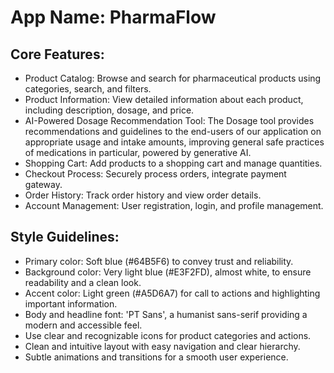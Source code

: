 # **App Name**: PharmaFlow

## Core Features:

- Product Catalog: Browse and search for pharmaceutical products using categories, search, and filters.
- Product Information: View detailed information about each product, including description, dosage, and price.
- AI-Powered Dosage Recommendation Tool: The Dosage tool provides recommendations and guidelines to the end-users of our application on appropriate usage and intake amounts, improving general safe practices of medications in particular, powered by generative AI.
- Shopping Cart: Add products to a shopping cart and manage quantities.
- Checkout Process: Securely process orders, integrate payment gateway.
- Order History: Track order history and view order details.
- Account Management: User registration, login, and profile management.

## Style Guidelines:

- Primary color: Soft blue (#64B5F6) to convey trust and reliability.
- Background color: Very light blue (#E3F2FD), almost white, to ensure readability and a clean look.
- Accent color: Light green (#A5D6A7) for call to actions and highlighting important information.
- Body and headline font: 'PT Sans', a humanist sans-serif providing a modern and accessible feel.
- Use clear and recognizable icons for product categories and actions.
- Clean and intuitive layout with easy navigation and clear hierarchy.
- Subtle animations and transitions for a smooth user experience.